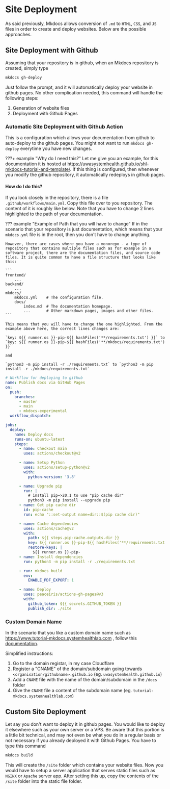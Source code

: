 # Site Deployment

As said previously, Mkdocs allows conversion of `.md` to `HTML`, `CSS`, and `JS` files in order to create and deploy websites. Below are the possible approaches.

## Site Deployment with Github
Assuming that your repository is in github, when an Mkdocs repository is created, simply type

```bash
mkdocs gh-deploy
```

Just follow the prompt, and it will automatically deploy your website in github pages. No other complication needed, this command will handle the following steps:

1. Generation of website files
2. Deployment with Github Pages

### Automatic Site Deployment with Github Action
This is a configuration which allows your documentation from github to auto-deploy to the github pages. You might not want to run `mkdocs gh-deploy` everytime you have new changes.

???+ example "Why do I need this?"
    Let me give you an example, for this documentation it is hosted at https://uwasystemhealth.github.io/shl-mkdocs-tutorial-and-template/. If this thing is configured, then whenever you modify the github repository, it automatically redeploys in github pages.

#### How do I do this?

If you look closely in the repository, there is a file `.github/workflows/main.yml`. Copy this file over to you repository. The content of it is roughly like below. Note that you have to change 2 lines highlighted to the path of your documentation. 

??? example "Example of Path that you will have to change"
    If in the scenario that your repository is just documentation, which means that your `mkdocs.yml` file is in the root, then you don't have to change anything.

    However, there are cases where you have a monorepo - a type of repository that contains multiple files such as for example in a software project, there are the documentation files, and source code files. It is quite common to have a file structure that looks like this:

    ```
    frontend/
        ...
    backend/
        ...
    mkdocs/
        mkdocs.yml    # The configuration file.
        docs/
            index.md  # The documentation homepage.
            ...       # Other markdown pages, images and other files.
    ```

    This means that you will have to change the one highlighted. From the example above here, the correct lines changes are:

    `key: ${{ runner.os }}-pip-${{ hashFiles('**/requirements.txt') }}` to `key: ${{ runner.os }}-pip-${{ hashFiles('**/mkdocs/requirements.txt') }}`

    and 

    `python3 -m pip install -r ./requirements.txt` to `python3 -m pip install -r ./mkdocs/requirements.txt`

```yml hl_lines="36 40"
# Workflow for deploying to github
name: Publish docs via GitHub Pages
on:
  push:
    branches:
      - master
      - main
      - mkdocs-experimental
  workflow_dispatch:

jobs:
  deploy:
    name: Deploy docs
    runs-on: ubuntu-latest
    steps:
      - name: Checkout main
        uses: actions/checkout@v2

      - name: Setup Python
        uses: actions/setup-python@v2
        with:
          python-version: '3.8'

      - name: Upgrade pip
        run: |
          # install pip=>20.1 to use "pip cache dir"
          python3 -m pip install --upgrade pip
      - name: Get pip cache dir
        id: pip-cache
        run: echo "::set-output name=dir::$(pip cache dir)"

      - name: Cache dependencies
        uses: actions/cache@v2
        with:
          path: ${{ steps.pip-cache.outputs.dir }}
          key: ${{ runner.os }}-pip-${{ hashFiles('**/requirements.txt') }}
          restore-keys: |
            ${{ runner.os }}-pip-
      - name: Install dependencies
        run: python3 -m pip install -r ./requirements.txt

      - run: mkdocs build
        env: 
          ENABLE_PDF_EXPORT: 1

      - name: Deploy
        uses: peaceiris/actions-gh-pages@v3
        with:
          github_token: ${{ secrets.GITHUB_TOKEN }}
          publish_dir: ./site
```
### Custom Domain Name

In the scenario that you like a custom domain name such as https://www.tutorial-mkdocs.systemhealthlab.com , follow this [documentation](https://docs.github.com/en/pages/configuring-a-custom-domain-for-your-github-pages-site/about-custom-domains-and-github-pages).

Simplified instructions:

1. Go to the domain registar, in my case Cloudflare
2. Register a "CNAME" of the domain/subdomain going towards `<organisation/githubname>.github.io` (eg. `uwasystemhealth.github.io`)
3. Add a `CNAME` file with the name of the domain/subdomain in the `/docs` folder
4. Give the `CNAME` file a content of the subdomain name (eg. `tutorial-mkdocs.systemhealthlab.com`)


## Custom Site Deployment

Let say you don't want to deploy it in github pages. You would like to deploy it elsewhere such as your own server or a VPS. Be aware that this portion is a little bit technical, and may not even be what you do in a regular basis or not necessary if you already deployed it with Github Pages. You have to type this command

```bash
mkdocs build
```

This will create the `/site` folder which contains your website files. Now you would have to setup a server application that serves static files such as `NGINX` or `Apache` server app. After setting this up, copy the contents of the `/site` folder into the static file folder.